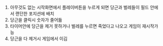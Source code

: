 1. 아무것도 없는 시작화면에서 플레이버튼을 누르게 되면 당근과 벌레들이 필드 안에서 랜던한 포지션에 배치
2. 당근을 클릭시 숫자가 줄어듦
3. 타이머안에 당근을 제거 못하거나 벌레를 누르면 죽었다고 나오고 게임이 재시작가능
4. 당근을 다 제거시 게임에서 이김
